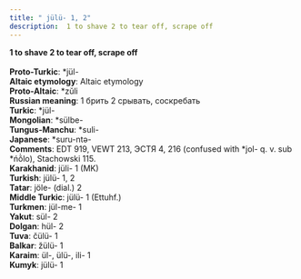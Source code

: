 ```yaml
---
title: " jülü- 1, 2"
description:  1 to shave 2 to tear off, scrape off
---
```

<p data-pagefind-weight="0.5">
<strong> 1 to shave 2 to tear off, scrape off</strong><br><br>
<strong>Proto-Turkic</strong>:  *jül-<br>
<strong>Altaic etymology</strong>:  Altaic etymology<br>
<strong> Proto-Altaic</strong>:  *zŭli<br>
<strong>Russian meaning</strong>:  1 брить 2 срывать, соскребать<br>
<strong>Turkic</strong>:  *jül-<br>
<strong>Mongolian</strong>:  *sülbe-<br>
<strong>Tungus-Manchu</strong>:  *suli-<br>
<strong>Japanese</strong>:  *suru-ntǝ-<br>
<strong>Comments</strong>:  EDT 919, VEWT 213, ЭСТЯ 4, 216 (confused with *jol- q. v. sub *ńŏ̀lo), Stachowski 115.<br>
<strong>Karakhanid</strong>:  jüli- 1 (MK)<br>
<strong>Turkish</strong>:  jülü- 1, 2<br>
<strong>Tatar</strong>:  jöle- (dial.) 2<br>
<strong>Middle Turkic</strong>:  jülü- 1 (Ettuhf.)<br>
<strong>Turkmen</strong>:  jül-me- 1<br>
<strong>Yakut</strong>:  sül- 2<br>
<strong>Dolgan</strong>:  hül- 2<br>
<strong>Tuva</strong>:  čülü- 1<br>
<strong>Balkar</strong>:  žülü- 1<br>
<strong>Karaim</strong>:  ül-, ülü-, ili- 1<br>
<strong>Kumyk</strong>:  jülü- 1<br>

</p>
